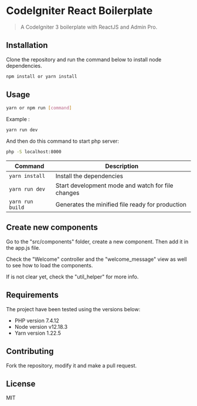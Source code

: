 # CodeIgniter React Boilerplate

> A CodeIgniter 3 boilerplate with ReactJS and Admin Pro.

## Installation

Clone the repository and run the command below to install node dependencies.  

```sh
npm install or yarn install
```

## Usage

```sh
yarn or npm run [command]
```

Example :

```sh
yarn run dev
```
And then do this command to start php server: 
```sh
php -S localhost:8000
```

| Command          | Description                                       |
|------------------|---------------------------------------------------|
| `yarn install`   | Install the dependencies                          |
| `yarn run dev`   | Start development mode and watch for file changes |
| `yarn run build` | Generates the minified file ready for production  |

## Create new components

Go to the "src/components" folder, create a new component. Then add it in the app.js file.

Check the "Welcome" controller and the "welcome_message" view as well to see how to load the components.

If is not clear yet, check the "util_helper" for more info.

## Requirements

The project have been tested using the versions below:

- PHP version 7.4.12
- Node version v12.18.3
- Yarn version 1.22.5

## Contributing

Fork the repository, modify it and make a pull request.

## License

MIT
